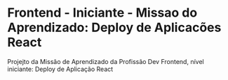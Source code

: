 # Frontend - Iniciante - Missao do Aprendizado: Deploy de Aplicacões React
Projejto da Missão de Aprendizado da Profissão Dev Frontend, nível iniciante: Deploy de Aplicação React
